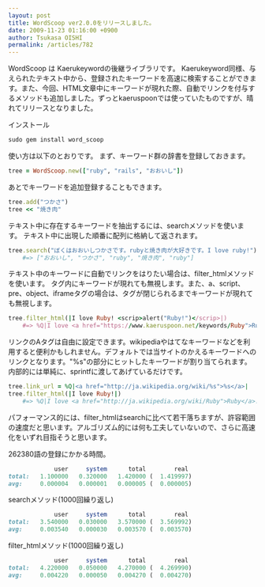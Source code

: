 ```yaml
---
layout: post
title: WordScoop ver2.0.0をリリースしました。
date: 2009-11-23 01:16:00 +0900
author: Tsukasa OISHI
permalink: /articles/782
---
```


WordScoop は Kaerukeywordの後継ライブラリです。
Kaerukeyword同様、与えられたテキスト中から、登録されたキーワードを高速に検索することができます。また、今回、HTML文章中にキーワードが現れた際、自動でリンクを付与するメソッドも追加しました。ずっとkaeruspoonでは使っていたものですが、晴れてリリースとなりました。

インストール

```ruby
sudo gem install word_scoop
```

使い方は以下のとおりです。
まず、キーワード群の辞書を登録しておきます。

```ruby
tree = WordScoop.new(["ruby", "rails", "おおいし"])
```

あとでキーワードを追加登録することもできます。

```ruby
tree.add("つかさ")
tree << "焼き肉"
```

テキスト中に存在するキーワードを抽出するには、searchメソッドを使います。
テキスト中に出現した順番に配列に格納して返されます。

```ruby
tree.search("ぼくはおおいしつかさです。rubyと焼き肉が大好きです。I love ruby!") 
    #=> ["おおいし", "つかさ", "ruby", "焼き肉", "ruby"]
```

テキスト中のキーワードに自動でリンクをはりたい場合は、filter\_htmlメソッドを使います。
タグ内にキーワードが現れても無視します。また、a、script、pre、object、iframeタグの場合は、タグが閉じられるまでキーワードが現れても無視します。

```ruby
tree.filter_html(|I love Ruby! <scrip>alert("Ruby!")</scrip>|)
    #=> %Q|I love <a href="https://www.kaeruspoon.net/keywords/Ruby">Ruby</a>! <scrip>alert("Ruby!")</scrip>|
```

リンクのAタグは自由に設定できます。wikipediaやはてなキーワードなどを利用すると便利かもしれません。デフォルトでは当サイトのかえるキーワードへのリンクとなります。"%s"の部分にヒットしたキーワードが割り当てられます。内部的には単純に、sprintfに渡してあげているだけです。

```ruby
tree.link_url = %Q|<a href="http://ja.wikipedia.org/wiki/%s">%s</a>|
tree.filter_html(|I love Ruby!|)
    #=> %Q|I love <a href="http://ja.wikipedia.org/wiki/Ruby">Ruby</a>!|
```

パフォーマンス的には、filter\_htmlはsearchに比べて若干落ちますが、許容範囲の速度だと思います。アルゴリズム的には何も工夫していないので、さらに高速化をいずれ目指そうと思います。

262380語の登録にかかる時間。

```ruby
             user     system      total        real
total:   1.100000   0.320000   1.420000 (  1.419997)
avg:     0.000004   0.000001   0.000005 (  0.000005)
```

searchメソッド(1000回繰り返し)

```ruby
             user     system      total        real
total:   3.540000   0.030000   3.570000 (  3.569992)
avg:     0.003540   0.000030   0.003570 (  0.003570)
```

filter\_htmlメソッド(1000回繰り返し)

```ruby
             user     system      total        real
total:   4.220000   0.050000   4.270000 (  4.269990)
avg:     0.004220   0.000050   0.004270 (  0.004270)
```
